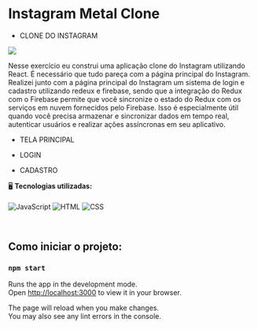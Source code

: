 # Instagram Metal Clone
- CLONE DO INSTAGRAM 
 <img align="center" src="file:///C:/Users/Aluno%20PROA/Downloads/Captura%20da%20Web_14-6-2023_175248_localhost.jpeg">

 

  
Nesse exercício eu construi uma aplicação clone do Instagram utilizando React.
É necessário que tudo pareça com a página principal do Instagram. 
Realizei junto com a página principal do Instagram um sistema de login e cadastro utilizando redeux e firebase, sendo que a integração do Redux com o Firebase permite que você sincronize o estado do Redux com os serviços em nuvem fornecidos pelo Firebase. Isso é especialmente útil quando você precisa armazenar e sincronizar dados em tempo real, autenticar usuários e realizar ações assíncronas em seu aplicativo.

- TELA PRINCIPAL

- LOGIN

- CADASTRO



🖥️ **Tecnologias utilizadas:**<br><br>
<img align="center" src="https://img.shields.io/badge/JavaScript-F7DF1E?style=for-the-badge&logo=javascript&logoColor=black" alt="JavaScript" title="JavaScript">
<img align="center" src="https://img.shields.io/badge/HTML5-E34F26?style=for-the-badge&logo=html5&logoColor=white" alt="HTML" title="HTML">
<img align="center" src="https://img.shields.io/badge/CSS3-1572B6?style=for-the-badge&logo=css3&logoColor=white" alt="CSS" title="CSS">

<br>

## Como iniciar o projeto:



### `npm start`

Runs the app in the development mode.\
Open [http://localhost:3000](http://localhost:3000) to view it in your browser.

The page will reload when you make changes.\
You may also see any lint errors in the console.


